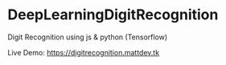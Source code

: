# DeepLearningDigitRecognition
Digit Recognition using js &amp; python (Tensorflow)

Live Demo: https://digitrecognition.mattdev.tk
